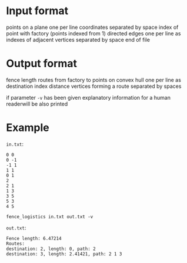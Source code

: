 # Input format
points on a plane one per line coordinates separated by space
index of point with factory (points indexed from 1)
directed edges one per line as indexes of adjacent vertices separated by space
end of file

# Output format
fence length
routes from factory to points on convex hull one per line as destination index distance vertices forming a route separated by spaces

if parameter `-v` has been given explanatory information for a human readerwill be also printed

# Example
`in.txt`:
```
0 0
0 -1
-1 1
1 1
0 1
2
2 1
1 3
3 5
5 3
4 5
```

`fence_logistics in.txt out.txt -v`

`out.txt`:
```
Fence length: 6.47214
Routes:
destination: 2, length: 0, path: 2
destination: 3, length: 2.41421, path: 2 1 3
```
